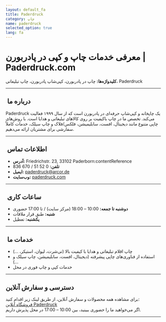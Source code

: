```yaml
---
layout: default_fa
title: Paderdruck
category: چاپ
name: paderdruck
selected_option: true
lang: fa
---
```


# معرفی خدمات چاپ و کپی در پادربورن | Paderdruck.com

**کلیدواژه‌ها:** چاپ در پادربورن، کپی‌شاپ پادربورن، چاپ تبلیغاتی، Paderdruck

---

## ​ درباره ما
Paderdruck یک چاپخانه و کپی‌شاپ حرفه‌ای در پادربورن است که از سال ۱۹۹۹ فعالیت می‌کند. تخصص ما در چاپ باکیفیت بر روی کالاهای تبلیغاتی و هدایا است. با روش‌های چاپی متنوع مانند دیجیتال، افست، سابلیمیشن، فلکس/فلاک و چاپ سیلک، خدمات کاملاً سفارشی برای مشتریان ارائه می‌دهیم.

---

## ​ اطلاعات تماس
- **آدرس:** Friedrichstr. 23, 33102 Paderborn:contentReference
- **تلفن:** 0 52 51 / 670 836
- **ایمیل:** <a href="mailto:paderdruck@arcor.de" rel="nofollow">paderdruck@arcor.de</a>
- **وب‌سایت:** <a href="https://paderdruck.com/" rel="nofollow">paderdruck.com</a>

---

## ​ ساعات کاری
- **دوشنبه تا جمعه:** 10:00 – 18:00 (مرکز سایت) / تا 17:00 حضوری
- **شنبه:** طبق قرار ملاقات
- **یکشنبه:** تعطیل

---

## ​ خدمات ما
- چاپ اقلام تبلیغاتی و هدایا با کیفیت‌ بالا (تی‌شرت، لیوان، استیکر، …)
- استفاده از فناوری‌های چاپی پیشرفته (دیجیتال، افست، سابلیمیشن، چاپ سیلک و …)
- خدمات کپی و چاپ فوری در محل

---

##  دسترسی و سفارش آنلاین
برای مشاهده همه محصولات و سفارش آنلاین، از طریق لینک زیر اقدام کنید:  
<a href="https://paderdruck.sihtas.de/" rel="nofollow">فروشگاه آنلاین Paderdruck</a>  
اگر می‌خواهید ما را حضوری ببینید، بین 10:00 – 17:00 در محل پذیرش داریم.

---
